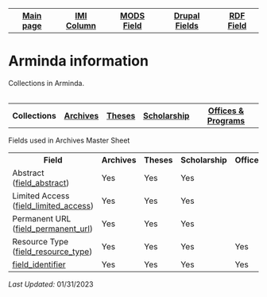 <!DOCTYPE html>
<html>
<body>

<table style="width:100%">
  <tr>
    <th><a href="index.md">Main page</a></th>
	<th><a href="IMI.md">IMI Column</a></th>
    <th><a href="MODS.md">MODS Field</a></th>
	<th><a href="DrupalFields.md">Drupal Fields</a></th>
    <th><a href="RDF.md">RDF Field</a></th>
  </tr>
<table>
 <h1>Arminda information</h1> 
  
<p>Collections in Arminda.</p>
<table>
   <tr>
		<th>Collections</th>
	   	<th><a href="Archives.md">Archives</a></th>
		<th><a href="Theses.md">Theses</a></th>
		<th><a href="scholarship.md">Scholarship</a></th>
		<th><a href="Offices&Programs.md">Offices & Programs</a></th>
  </tr>
 </table>
<p>Fields used in Archives Master Sheet</p>
<table>
	<tr>
		<th>Field</th>
		<th>Archives</th>
		<th>Theses</th>
		<th>Scholarship</th>
		<th>Offices&Programs</th>
	</tr>
  	<tr>
   	 	<td>Abstract (<a href="field_abstract.md">field_abstract</a>)</td>
		<td>Yes</td>
		<td>Yes</td>
		<td>Yes</td>
		<td></td>
 	 </tr>
  	<tr>
   	 	<td>Limited Access (<a href="field_limited_access.md">field_limited_access</a>)</td>
		<td>Yes</td>
		<td>Yes</td>
		<td>Yes</td>
		<td></td>
 	 </tr>
  	<tr>
   	 	<td>Permanent URL (<a href="field_permanent_url.md">field_permanent_url</a>)</td>
		<td>Yes</td>
		<td>Yes</td>
		<td>Yes</td>
		<td></td>
 	 </tr>
  	<tr>
   	 	<td>Resource Type (<a href="field_resource_type.md">field_resource_type</a>)</td>
		<td>Yes</td>
		<td>Yes</td>
		<td>Yes</td>
		<td>Yes</td>
 	 </tr>
  	<tr>
   	 	<td><a href="field_identifier.md">field_identifier</a></td>
		<td>Yes</td>
		<td>Yes</td>
		<td>Yes</td>
		<td>Yes</td>
 	 </tr>
</table>
	
	
<dl>
	<p><i>Last Updated: </i>01/31/2023</p>
</dl>
</body>
</html>
